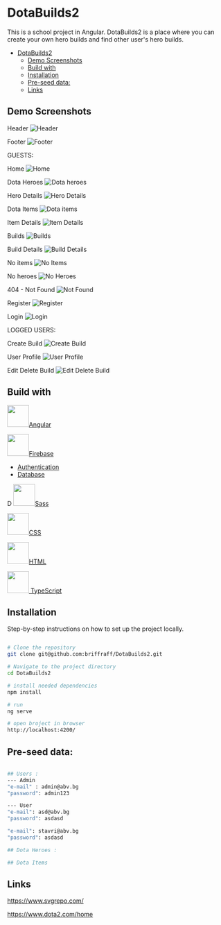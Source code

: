 # DotaBuilds2
This is a school project in Angular. DotaBuilds2 is a place where you can create your own hero builds and find other user's hero builds.

- [DotaBuilds2](#dotabuilds2)
  - [Demo Screenshots](#demo-screenshots)
  - [Build with](#build-with)
  - [Installation](#installation)
  - [Pre-seed data:](#pre-seed-data)
  - [Links](#links)

## Demo Screenshots

Header
![Header](./public/readme/header.jpg)

Footer
![Footer](./public/readme/footer.jpg)

GUESTS:

Home
![Home](./public/readme/home.jpg)

Dota Heroes
![Dota heroes](./public/readme/heroes.jpg)

Hero Details
![Hero Details](./public/readme/hero-details.jpg)


Dota Items
![Dota items](./public/readme/items.jpg)

Item Details
![Item Details](./public/readme/itemDetails.jpg)

Builds
![Builds](./public/readme/builds.jpg)

Build Details
![Build Details](./public/readme/buildDetails.jpg)

No items
![No Items](./public/readme/no-items.jpg)

No heroes
![No Heroes](./public/readme/no-heroes.jpg)

404 - Not Found
![Not Found](./public/readme/404.jpg)

Register
![Register](./public/readme/register.jpg)

Login
![Login](./public/readme/login.jpg)

LOGGED USERS:

Create Build
![Create Build](./public/readme/createBuild.jpg)

User Profile
![User Profile](./public/readme/profile.jpg)

Edit Delete Build
![Edit Delete Build](./public/readme/editDeleteBuild.jpg)


## Build with 
<img src="./public/readme/angular.svg" width="50px" height="50px">[Angular](https://angular.dev/)

<img src="./public/readme/firebase.svg" width="50px" height="50px">[Firebase](https://firebase.google.com/)

- [Authentication](https://firebase.google.com/products/auth)
- [Database](https://firebase.google.com/products/firestore)

D
<img src="./public/readme/sass.svg" width="50px" height="50px">[Sass](https://sass-lang.com/)

<img src="./public/readme/css.svg" width="50px" height="50px">[CSS](https://bg.wikipedia.org/wiki/CSS)

<img src="./public/readme/html.svg" width="50px" height="50px">[HTML](https://bg.wikipedia.org/wiki/HTML)

<img src="./public/readme/typescript.svg" width="50px" height="50px">[ TypeScript](https://www.typescriptlang.org/)

## Installation

Step-by-step instructions on how to set up the project locally.

```bash

# Clone the repository
git clone git@github.com:briffraff/DotaBuilds2.git

# Navigate to the project directory
cd DotaBuilds2

# install needed dependencies
npm install

# run
ng serve

# open broject in browser
http://localhost:4200/

```

## Pre-seed data:
```bash

## Users :
--- Admin
"e-mail" : admin@abv.bg
"password": admin123

--- User
"e-mail": asd@abv.bg
"password": asdasd

"e-mail": stavri@abv.bg
"password": asdasd

## Dota Heroes :

## Dota Items

```
## Links
https://www.svgrepo.com/

https://www.dota2.com/home
